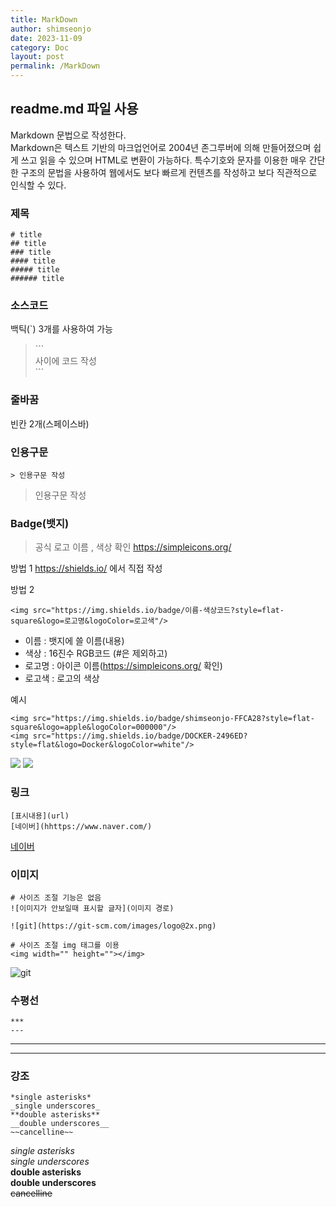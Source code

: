```yaml
---
title: MarkDown
author: shimseonjo
date: 2023-11-09
category: Doc
layout: post
permalink: /MarkDown
---
```

## readme.md 파일 사용
Markdown 문법으로 작성한다.  
Markdown은 텍스트 기반의 마크업언어로 2004년 존그루버에 의해 만들어졌으며 쉽게 쓰고 읽을 수 있으며 HTML로 변환이 가능하다.  특수기호와 문자를 이용한 매우 간단한 구조의 문법을 사용하여 웹에서도 보다 빠르게 컨텐츠를 작성하고 보다 직관적으로 인식할 수 있다.

### 제목
```
# title
## title
### title
#### title
##### title
###### title
```

### 소스코드
백틱(`) 3개를 사용하여 가능

> \`\`\`  
> 사이에 코드 작성  
> \`\`\`  

### 줄바꿈
빈칸 2개(스페이스바)

### 인용구문
```
> 인용구문 작성
```
> 인용구문 작성

### Badge(뱃지)
> 공식 로고 이름 , 색상 확인
> https://simpleicons.org/

방법 1
https://shields.io/ 에서 직접 작성

방법 2 
```
<img src="https://img.shields.io/badge/이름-색상코드?style=flat-square&logo=로고명&logoColor=로고색"/>
```
- 이름 : 뱃지에 쓸 이름(내용)
- 색상 : 16진수 RGB코드 (#은 제외하고)
- 로고명 : 아이콘 이름(https://simpleicons.org/ 확인)
- 로고색 : 로고의 색상

예시
```
<img src="https://img.shields.io/badge/shimseonjo-FFCA28?style=flat-square&logo=apple&logoColor=000000"/>
<img src="https://img.shields.io/badge/DOCKER-2496ED?style=flat&logo=Docker&logoColor=white"/>
```
<img src="https://img.shields.io/badge/shimseonjo-FFCA28?style=flat-square&logo=apple&logoColor=000000"/>
<img src="https://img.shields.io/badge/DOCKER-2496ED?style=flat&logo=Docker&logoColor=white"/>


### 링크
```
[표시내용](url)
[네이버](hhttps://www.naver.com/)
```
[네이버](hhttps://www.naver.com/)

### 이미지
```
# 사이즈 조절 기능은 없음
![이미지가 안보일때 표시할 글자](이미지 경로)

![git](https://git-scm.com/images/logo@2x.png)

# 사이즈 조절 img 태그를 이용
<img width="" height=""></img>
```
![git](https://git-scm.com/images/logo@2x.png)

### 수평선
```
***
---
```
***
---

### 강조
```
*single asterisks*
_single underscores_
**double asterisks**
__double underscores__
~~cancelline~~
```
*single asterisks*  
_single underscores_  
**double asterisks**  
__double underscores__  
~~cancelline~~  
